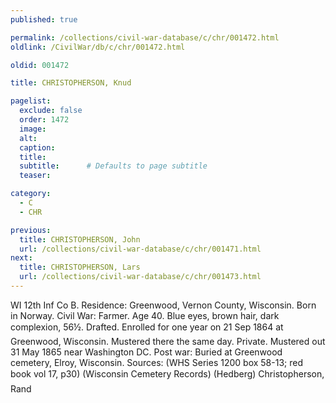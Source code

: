 ```yaml
---
published: true

permalink: /collections/civil-war-database/c/chr/001472.html
oldlink: /CivilWar/db/c/chr/001472.html

oldid: 001472

title: CHRISTOPHERSON, Knud

pagelist:
  exclude: false
  order: 1472
  image: 
  alt:
  caption:
  title:
  subtitle:      # Defaults to page subtitle
  teaser:

category: 
  - C 
  - CHR

previous:
  title: CHRISTOPHERSON, John
  url: /collections/civil-war-database/c/chr/001471.html  
next:
  title: CHRISTOPHERSON, Lars
  url: /collections/civil-war-database/c/chr/001473.html   
---
```

WI 12th Inf Co B. Residence: Greenwood, Vernon County, Wisconsin. Born in Norway. Civil War: Farmer. Age 40. Blue eyes, brown hair, dark complexion, 5&#146;6&frac12;&#148;. Drafted. Enrolled for one year on 21 Sep 1864 at Greenwood, Wisconsin. Mustered there the same day. Private. Mustered out 31 May 1865 near Washington DC. Post war: Buried at Greenwood cemetery, Elroy, Wisconsin. Sources: (WHS Series 1200 box 58-13; red book vol 17, p30) (Wisconsin Cemetery Records) (Hedberg) &#147;Christopherson, Rand&#148;